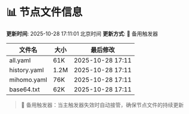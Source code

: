 # 📊 节点文件信息

**更新时间**: 2025-10-28 17:11:01 北京时间
**更新方式**: 🔄 备用触发器

| 文件名 | 大小 | 最后修改 |
|--------|------|----------|
| all.yaml | 61K | 2025-10-28 17:11 |
| history.yaml | 1.2M | 2025-10-28 17:11 |
| mihomo.yaml | 76K | 2025-10-28 17:11 |
| base64.txt | 62K | 2025-10-28 17:11 |

> 🔄 备用触发器：当主触发器失效时自动接管，确保节点文件的持续更新

